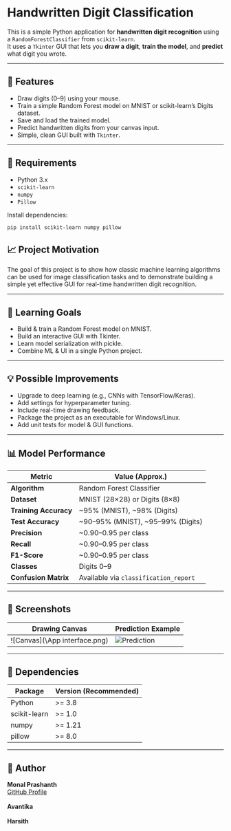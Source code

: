 # Handwritten Digit Classification

This is a simple Python application for **handwritten digit recognition** using a `RandomForestClassifier` from `scikit-learn`.  
It uses a `Tkinter` GUI that lets you **draw a digit**, **train the model**, and **predict** what digit you wrote.

---

## 📌 Features

- Draw digits (0–9) using your mouse.
- Train a simple Random Forest model on MNIST or scikit-learn’s Digits dataset.
- Save and load the trained model.
- Predict handwritten digits from your canvas input.
- Simple, clean GUI built with `Tkinter`.

---

## 🚀 Requirements

- Python 3.x
- `scikit-learn`
- `numpy`
- `Pillow`

Install dependencies:
```bash
pip install scikit-learn numpy pillow
```


## 📈 Project Motivation

The goal of this project is to show how classic machine learning algorithms can be used for image classification tasks and to demonstrate building a simple yet effective GUI for real-time handwritten digit recognition.

---

## 🎯 Learning Goals

- Build & train a Random Forest model on MNIST.
- Build an interactive GUI with Tkinter.
- Learn model serialization with pickle.
- Combine ML & UI in a single Python project.

---

## 💡 Possible Improvements

- Upgrade to deep learning (e.g., CNNs with TensorFlow/Keras).
- Add settings for hyperparameter tuning.
- Include real-time drawing feedback.
- Package the project as an executable for Windows/Linux.
- Add unit tests for model & GUI functions.

---
## 📊 Model Performance

| Metric                | Value (Approx.)               |
|-----------------------|--------------------------------|
| **Algorithm**         | Random Forest Classifier      |
| **Dataset**           | MNIST (28×28) or Digits (8×8) |
| **Training Accuracy** | ~95% (MNIST), ~98% (Digits)   |
| **Test Accuracy**     | ~90–95% (MNIST), ~95–99% (Digits) |
| **Precision**         | ~0.90–0.95 per class          |
| **Recall**            | ~0.90–0.95 per class          |
| **F1-Score**          | ~0.90–0.95 per class          |
| **Classes**           | Digits 0–9                    |
| **Confusion Matrix**  | Available via `classification_report` |

---
## 📸 Screenshots

| Drawing Canvas | Prediction Example |
|----------------|--------------------|
| ![Canvas](\App interface.png) | ![Prediction](screenshots/prediction.png) |

---

## 🧩 Dependencies

| Package | Version (Recommended) |
|---------|-----------------------|
| Python  | >= 3.8                |
| scikit-learn | >= 1.0          |
| numpy   | >= 1.21               |
| pillow  | >= 8.0                 |

---

## 👤 Author

**Monal Prashanth**  
[GitHub Profile](https://github.com/monal95)<br><br>
**Avantika**<br><br>
**Harsith**

